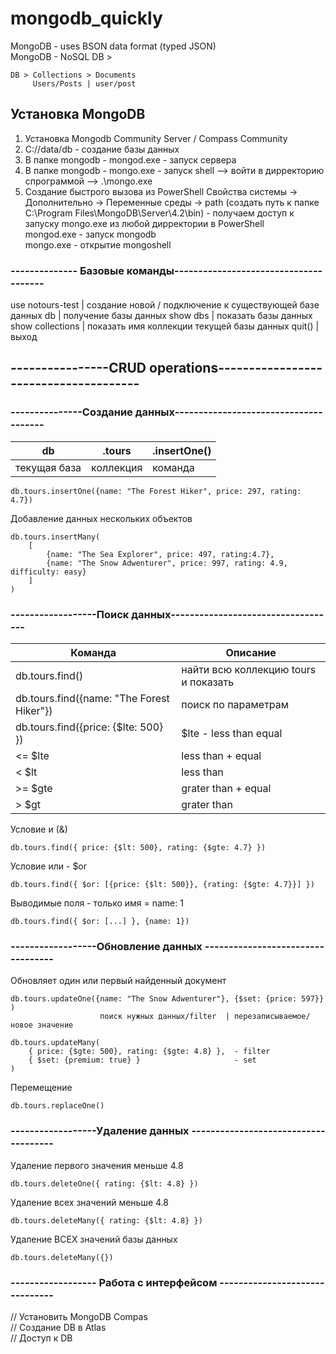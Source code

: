 # mongodb_quickly

MongoDB - uses BSON data format (typed JSON) </br>
MongoDB - NoSQL DB >
```
DB > Collections > Documents 
     Users/Posts | user/post
```

## Установка MongoDB
1. Установка Mongodb Community Server / Compass Community
2. С://data/db - создание базы данных
3. В папке mongodb - mongod.exe - запуск сервера
4. В папке mongodb - mongo.exe  - запуск shell --> войти в дирректорию спрограммой --> .\mongo.exe
5. Создание быстрого вызова из PowerShell
Свойства системы -> Дополнительно -> Переменные среды -> path (создать путь к папке C:\Program Files\MongoDB\Server\4.2\bin) - получаем доступ к запуску mongo.exe из любой дирректории в PowerShell </br>
mongod.exe - запуск mongodb </br>
mongo.exe  - открытие mongoshell

### -------------- Базовые команды--------------------------------------
use notours-test | создание новой / подключение к существующей базе данных
db               | получение базы данных
show dbs         | показать базы данных
show collections | показать имя коллекции текущей базы данных
quit()           | выход

## ----------------CRUD operations--------------------------------------
### ---------------Создание данных--------------------------------------

db           |  .tours   |  .insertOne()
-------------|-----------|----------------
текущая база | коллекция | команда

```
db.tours.insertOne({name: "The Forest Hiker", price: 297, rating: 4.7}) 
```
Добавление данных нескольких объектов  
```
db.tours.insertMany(
    [
        {name: "The Sea Explorer", price: 497, rating:4.7}, 
        {name: "The Snow Adwenturer", price: 997, rating: 4.9, difficulty: easy}
    ]
)    
```


### ------------------Поиск данных-----------------------------------
Команда                              | Описание
-------------------------------------|---------------------------------
 db.tours.find()                     | найти всю коллекцию tours и показать
 db.tours.find({name: "The Forest Hiker"}) | поиск по параметрам
db.tours.find({price: {$lte: 500} })    | $lte - less than equal
<= $lte                                    | less than + equal
<  $lt                                     | less than
\>= $gte                                   | grater than + equal
\>  $gt                                    | grater than

Условие и (&)
```
db.tours.find({ price: {$lt: 500}, rating: {$gte: 4.7} })
```
Условие или - $or
```
db.tours.find({ $or: [{price: {$lt: 500}}, {rating: {$gte: 4.7}}] })
```
Выводимые поля - только имя = name: 1
```
db.tours.find({ $or: [...] }, {name: 1})
```

### ------------------Обновление данных ----------------------------------
Обновляет один или первый найденный документ
```
db.tours.updateOne({name: "The Snow Adwenturer"}, {$set: {price: 597}} )
                    поиск нужных данных/filter  | перезаписываемое/новое значение
```
```
db.tours.updateMany(
    { price: {$gte: 500}, rating: {$gte: 4.8} },  - filter
    { $set: {premium: true} }                     - set
)
```
Перемещение
```
db.tours.replaceOne()  
```

### ------------------Удаление данных -------------------------------------

Удаление первого значения меньше 4.8
```
db.tours.deleteOne({ rating: {$lt: 4.8} })
```
Удаление всех значений меньше 4.8
```
db.tours.deleteMany({ rating: {$lt: 4.8} })
```
Удаление ВСЕХ значений базы данных
```
db.tours.deleteMany({})           
```

### ------------------ Работа с интерфейсом -------------------------------
// Установить MongoDB Compas </br>
// Создание DB в Atlas </br>
// Доступ к DB </br>
